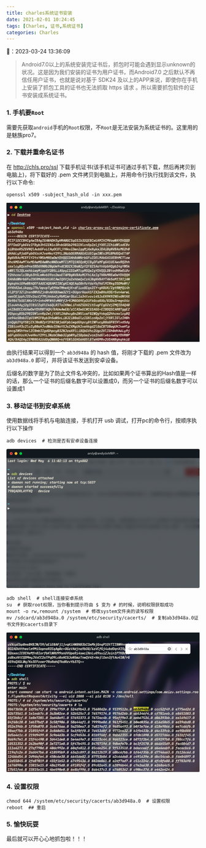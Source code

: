 ```yaml
---
title: charles系统证书安装
date: 2021-02-01 10:24:45
tags: [Charles, 证书,系统证书]
categories: Charles
---
```

📆：2023-03-24 13:36:09

> Android7.0以上的系统安装完证书后，抓包时可能会遇到显示unknown的状况。这是因为我们安装的证书为用户证书，而Android7.0 之后默认不再信任用户证书，也就是说对基于 SDK24 及以上的APP来说，即使你在手机上安装了抓包工具的证书也无法抓取 https 请求 。所以需要抓包软件的证书安装成系统证书。

### 1. 手机要`Root`

需要先获取`android`手机的`Root`权限，不`Root`是无法安装为系统证书的。这里用的是魅族pro7。

### 2. 下载并重命名证书

在 http://chls.pro/ssl 下载手机证书(该手机证书可通过手机下载，然后再拷贝到电脑上)，将下载好的 .pem 文件拷贝到电脑上，并用命令行执行找到该文件，执行以下命令:

```shell
openssl x509 -subject_hash_old -in xxx.pem
```



![adbhash](https://raw.githubusercontent.com/aaaaaAndy/picture/main/images/20210201102608.png)



由执行结果可以得到一个 `ab3d948a` 的 hash 值，将刚才下载的 .pem 文件改为 `ab3d948a.0` 即可，并将该证书发送到安卓设备。

后缀名的数字是为了防止文件名冲突的，比如如果两个证书算出的Hash值是一样的话，那么一个证书的后缀名数字可以设置成0，而另一个证书的后缀名数字可以设置成1

### 3. 移动证书到安卓系统

使用数据线将手机与电脑连接，手机打开 usb 调试，打开pc的命令行，按顺序执行以下操作

```shell
adb devices  # 检测是否有安卓设备连接
```

![adbdevices](https://raw.githubusercontent.com/aaaaaAndy/picture/main/images/20210201102925.png)

```shell
adb shell  # shell连接安卓系统
su  # 获取root权限，当你看到提示符由 $ 变为 # 的时候，说明权限获取成功
mount -o rw,remount /system	 # 修改system文件夹的读写权限
mv /sdcard/ab3d948a.0 /system/etc/security/cacerts/  # 复制ab3d948a.0证书文件到cacerts目录下
```

![adbls](https://raw.githubusercontent.com/aaaaaAndy/picture/main/images/20210201102952.png)

### 4. 设置权限

```shell
chmod 644 /system/etc/security/cacerts/ab3d948a.0  # 设置权限
reboot  ## 重启
```

### 5. 愉快玩耍

最后就可以开心心地抓包啦！！！

